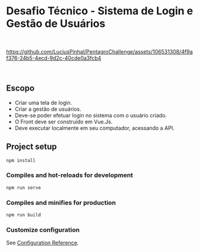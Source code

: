 # Desafio Técnico - Sistema de Login e Gestão de Usuários

&nbsp;


https://github.com/LuciusPinhal/PentagroChallenge/assets/106531308/4f9af376-24b5-4ecd-9d2c-40cde0a3fcb4

&nbsp;

## Escopo

- Criar uma tela de login.
- Criar a gestão de usuários.
- Deve-se poder efetuar login no sistema com o usuário criado.
- O Front deve ser construído em Vue.Js.
- Deve executar localmente em seu computador, acessando a API.


## Project setup
```
npm install
```

### Compiles and hot-reloads for development
```
npm run serve
```

### Compiles and minifies for production
```
npm run build
```

### Customize configuration
See [Configuration Reference](https://cli.vuejs.org/config/).
